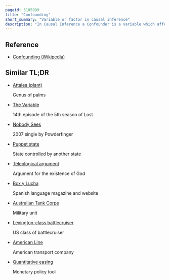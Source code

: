 ```yaml
---
pageid: 3105999
title: "Confounding"
short_summary: "Variable or factor in causal inference"
description: "In Causal Inference a Confounder is a variable which affects both the independent variable and dependent variable causing a spurious Association. Confounding is a Causal Concept and can not be described in Terms of Correlations or Associations. The Existence of Confounders is an important quantitative Explanation of the Fact that Correlation does not imply Causation. Some Notations are explicitly designed to identify the Existence, possible Existence, or Non-Existence of Confounders in causal Relationships between Elements of a System."
---
```


## Reference

- [Confounding (Wikipedia)](https://en.wikipedia.org/?curid=3105999)

## Similar TL;DR

- [Attalea (plant)](/tldr/en/attalea-plant)

  Genus of palms

- [The Variable](/tldr/en/the-variable)

  14th episode of the 5th season of Lost

- [Nobody Sees](/tldr/en/nobody-sees)

  2007 single by Powderfinger

- [Puppet state](/tldr/en/puppet-state)

  State controlled by another state

- [Teleological argument](/tldr/en/teleological-argument)

  Argument for the existence of God

- [Box y Lucha](/tldr/en/box-y-lucha)

  Spanish language magazine and website

- [Australian Tank Corps](/tldr/en/australian-tank-corps)

  Military unit

- [Lexington-class battlecruiser](/tldr/en/lexington-class-battlecruiser)

  US class of battlecruiser

- [American Line](/tldr/en/american-line)

  American transport company

- [Quantitative easing](/tldr/en/quantitative-easing)

  Monetary policy tool
